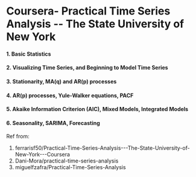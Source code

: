 # Coursera- Practical Time Series Analysis -- The State University of New York

#### 1. Basic Statistics

#### 2. Visualizing Time Series, and Beginning to Model Time Series

#### 3. Stationarity, MA(q) and AR(p) processes

#### 4. AR(p) processes, Yule-Walker equations, PACF

#### 5. Akaike Information Criterion (AIC), Mixed Models, Integrated Models

#### 6. Seasonality, SARIMA, Forecasting

Ref from:
1. ferrarisf50/Practical-Time-Series-Analysis---The-State-University-of-New-York---Coursera
2. Dani-Mora/practical-time-series-analysis
3. miguelfzafra/Practical-Time-Series-Analysis
